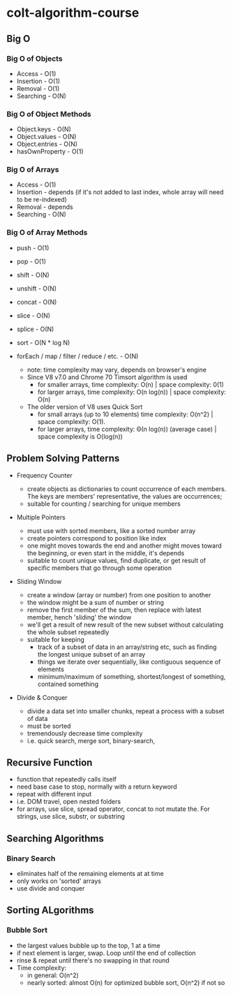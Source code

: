 # colt-algorithm-course

## Big O

### Big O of Objects
* Access - O(1)
* Insertion - O(1)
* Removal - O(1)
* Searching - O(N)

### Big O of Object Methods
* Object.keys - O(N)
* Object.values - O(N)
* Object.entries - O(N)
* hasOwnProperty - O(1)


### Big O of Arrays
* Access - O(1)
* Insertion - depends (if it's not added to last index, whole array will need to be re-indexed)
* Removal - depends
* Searching - O(N)

### Big O of Array Methods
* push - O(1)
* pop - O(1)
* shift - O(N)
* unshift - O(N)
* concat - O(N)
* slice - O(N)
* splice - O(N)
* sort - O(N * log N)
* forEach / map / filter / reduce / etc.  - O(N)

    * note: time complexity may vary, depends on browser's engine
    * Since V8 v7.0 and Chrome 70 Timsort algorithm is used
        * for smaller arrays, time complexity: O(n) | space complexity: 0(1)
        * for larger arrays, time complexity: O(n log(n)) | space complexity: O(n)
    * The older version of V8 uses Quick Sort
        * for small arrays (up to 10 elements) time complexity: O(n^2) | space complexity: O(1).
        * for larger arrays, time complexity:  Θ(n log(n)) (average case) | space complexity is O(log(n))

## Problem Solving Patterns
* Frequency Counter 
    * create objects as dictionaries to count occurrence of each members. The keys are members' representative, the values are occurrences;
    * suitable for counting / searching for unique members
* Multiple Pointers
    * must use with sorted members, like a sorted number array
    * create pointers correspond to position like index
    * one might moves towards the end and another might moves toward the beginning, or even start in the middle, it's depends
    * suitable to count unique values, find duplicate, or get result of specific members that go through some operation
* Sliding Window
    * create a window (array or number) from one position to another
    * the window might be a sum of number or string
    * remove the first member of the sum, then replace with latest member, hench 'sliding' the window
    * we'll get a result of new result of the new subset without calculating the whole subset repeatedly
    * suitable for keeping 
        * track of a subset of data in an array/string etc, such as finding the longest unique subset of an array
        * things we iterate over sequentially, like contiguous sequence of elements
        * minimum/maximum of something, shortest/longest of something, contained something

* Divide & Conquer
    * divide a data set into smaller chunks, repeat a process with a subset of data
    * must be sorted
    * tremendously decrease time complexity
    * i.e. quick search, merge sort, binary-search, 

## Recursive Function
* function that repeatedly calls itself
* need base case to stop, normally with a return keyword
* repeat with different input
* i.e. DOM travel, open nested folders
* for arrays, use slice, spread operator, concat to not mutate the. For strings, use slice, substr, or substring

## Searching Algorithms
### Binary Search
* eliminates half of the remaining elements at at time
* only works on 'sorted' arrays
* use divide and conquer


## Sorting ALgorithms

### Bubble Sort
* the largest values bubble up to the top, 1 at a time
* if next element is larger, swap. Loop until the end of collection
* rinse & repeat until there's no swapping in that round
* Time complexity:
    * in general: O(n^2)
    * nearly sorted: almost O(n) for optimized bubble sort,  O(n^2) if not so